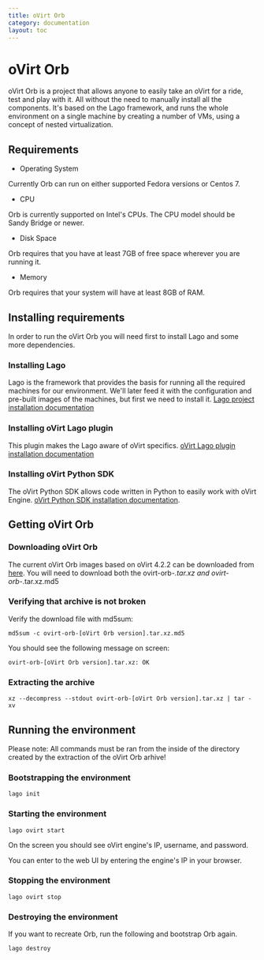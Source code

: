 ```yaml
---
title: oVirt Orb
category: documentation
layout: toc
---
```


# oVirt Orb

oVirt Orb is a project that allows anyone to easily take an oVirt for a ride, test and play with it.
All without the need to manually install all the components.
It's based on the Lago framework, and runs the whole environment on a single machine by creating a number of VMs, using a concept of nested virtualization.

## Requirements

- Operating System

Currently Orb can run on either supported Fedora versions or Centos 7.

- CPU

Orb is currently supported on Intel's CPUs. The CPU model should be Sandy Bridge or newer.

- Disk Space

Orb requires that you have at least 7GB of free space wherever you are running it.

- Memory

Orb requires that your system will have at least 8GB of RAM.

## Installing requirements

In order to run the oVirt Orb you will need first to install Lago and some more dependencies.

### Installing Lago
Lago is the framework that provides the basis for running all the required machines for our environment.
We'll later feed it with the configuration and pre-built images of the machines, but first we need to install it.
[Lago project installation documentation](http://lago.readthedocs.io/en/latest/Installation.html)

### Installing oVirt Lago plugin
This plugin makes the Lago aware of oVirt specifics.
[oVirt Lago plugin installation documentation](http://lago-ost-plugin.readthedocs.io/en/latest/Installation.html)

### Installing oVirt Python SDK
The oVirt Python SDK allows code written in Python to easily work with oVirt Engine.
[oVirt Python SDK installation documentation](https://pypi.python.org/pypi/ovirt-engine-sdk-python/4.2.4).

## Getting oVirt Orb

### Downloading oVirt Orb
The current oVirt Orb images based on oVirt 4.2.2 can be downloaded from [here](http://resources.ovirt.org/pub/ovirt-4.2/ovirt-orb/).
You will need to download both the ovirt-orb-*.tar.xz and ovirt-orb-*.tar.xz.md5

### Verifying that archive is not broken

Verify the download file with md5sum:

    md5sum -c ovirt-orb-[oVirt Orb version].tar.xz.md5

You should see the following message on screen:

    ovirt-orb-[oVirt Orb version].tar.xz: OK

### Extracting the archive

    xz --decompress --stdout ovirt-orb-[oVirt Orb version].tar.xz | tar -xv

## Running the environment

Please note: All commands must be ran from the inside of the directory created by the extraction of the oVirt Orb arhive!

### Bootstrapping the environment

    lago init

### Starting the environment

    lago ovirt start

On the screen you should see oVirt engine's IP, username, and password.

You can enter to the web UI by entering the engine's IP in your browser.

### Stopping the environment

    lago ovirt stop

### Destroying the environment

If you want to recreate Orb, run the following and bootstrap Orb again.

    lago destroy

